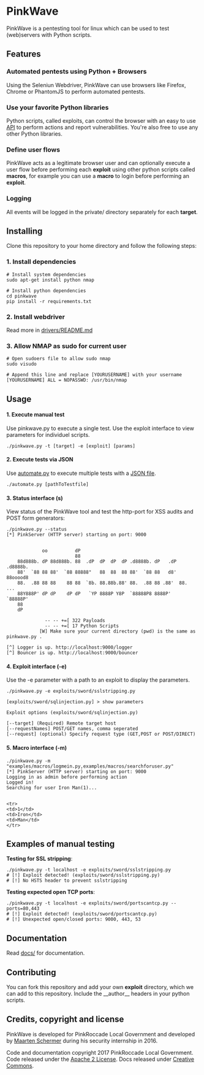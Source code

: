 PinkWave
==========
PinkWave is a pentesting tool for linux which can be used to test (web)servers
with Python scripts. 


## Features
### Automated pentests using Python + Browsers
Using the Seleniun Webdriver, PinkWave can use browsers
like Firefox, Chrome or PhantomJS to perform automated pentests. 

### Use your favorite Python libraries
Python scripts, called exploits, can control the browser with an easy to use [API](docs/devleopers/extensions/Request.py) to perform actions and report vulnerabilities. You're also free to use any other Python libraries.


### Define user flows 
PinkWave acts as a legitimate browser user and can optionally execute a user flow before performing each **exploit** using other python scripts called **macros**, for example you can use a **macro** to login before performing an **exploit**.


### Logging
All events will be logged in the private/ directory separately for each **target**.




## Installing
Clone this repository to your home directory and follow the following steps:

### 1\. Install dependencies
```
# Install system dependencies
sudo apt-get install python nmap

# Install python dependencies
cd pinkwave
pip install -r requirements.txt
```

### 2\. Install webdriver
Read more in [drivers/README.md](https://github.com/PinkRoccadeLG/pinkwave/tree/master/drivers)

### 3\. Allow NMAP as sudo for current user
```
# Open sudoers file to allow sudo nmap
sudo visudo

# Append this line and replace [YOURUSERNAME] with your username
[YOURUSERNAME] ALL = NOPASSWD: /usr/bin/nmap
```


## Usage

#### 1\. Execute manual test
Use pinkwave.py to execute a single test. Use the exploit interface to view parameters for individuel scripts.  
```
./pinkwave.py -t [target] -e [exploit] [params]
```

#### 2\. Execute tests via JSON
Use [automate.py](docs/administrators/automate-tests.markdown) to execute multiple tests with a [JSON file](docs/administrators/automate-tests.markdown).
```/
./automate.py [pathToTestfile]
```

#### 3\. Status interface (s)
View status of the PinkWave tool and test the http-port for XSS audits and POST form generators: 
```
./pinkwave.py --status
[*] PinkServer (HTTP server) starting on port: 9000


             oo          dP                                             
                         88                                             
    88d888b. dP 88d888b. 88  .dP  dP  dP  dP .d8888b. dP   .dP .d8888b. 
    88'  `88 88 88'  `88 88888"   88  88  88 88'  `88 88   d8' 88ooood8 
    88.  .88 88 88    88 88  `8b. 88.88b.88' 88.  .88 88 .88'  88.  ... 
    88Y888P' dP dP    dP dP   `YP 8888P Y8P  `88888P8 8888P'   `88888P' 
    88                                                                  
    dP                                                                  

              -- -- +=[ 322 Payloads 
              -- -- +=[ 17 Python Scripts 
            [W] Make sure your current directory (pwd) is the same as pinkwave.py .
            
[^] Logger is up. http://localhost:9000/logger
[^] Bouncer is up. http://localhost:9000/bouncer
```

#### 4\.  Exploit interface (-e)
Use the -e parameter with a path to an exploit to display the parameters.

```
./pinkwave.py -e exploits/sword/sslstripping.py

[exploits/sword/sqlinjection.py] > show parameters

Exploit options (exploits/sword/sqlinjection.py)

[--target] (Required) Remote target host
[--requestNames] POST/GET names, comma seperated
[--request] (optional) Specify request type (GET,POST or POST/DIRECT)
```

#### 5\. Macro interface (-m)
```
./pinkwave.py -m "examples/macros/logmein.py,examples/macros/searchforuser.py"
[*] PinkServer (HTTP server) starting on port: 9000
Logging in as admin before performing action
Logged in!
Searching for user Iron Man(1)...


<tr>
<td>1</td>
<td>Iron</td>
<td>Man</td>
</tr>

```



## Examples of manual testing
**Testing for SSL stripping**:
```
./pinkwave.py -t localhost -e exploits/sword/sslstripping.py
# [!] Exploit detected! (exploits/sword/sslstripping.py)
# [!] No HSTS header to prevent sslstripping
```

**Testing expected open TCP ports**:
```
./pinkwave.py -t localhost -e exploits/sword/portscantcp.py --ports=80,443
# [!] Exploit detected! (exploits/sword/portscantcp.py)
# [!] Unexpected open/closed ports: 9000, 443, 53

```



## Documentation
Read [docs/](https://github.com/PinkRoccadeLG/pinkwave/tree/master/docs) for documentation.

## Contributing
You can fork this repository and add your own **exploit** directory, which we can add to this repository. Include the \_\_author\_\_ headers in your python scripts.



## Credits, copyright and license

PinkWave is developed for PinkRoccade Local Government and developed by [Maarten Schermer](https://github.com/maartensch) during his security internship in 2016.

Code and documentation copyright 2017 PinkRoccade Local Government. Code released under the [Apache 2 License](https://github.com/PinkRoccadeLG/pinkwave/blob/master/LICENSE). Docs released under [Creative Commons](https://github.com/PinkRoccadeLG/pinkwave/blob/master/docs/LICENSE).

